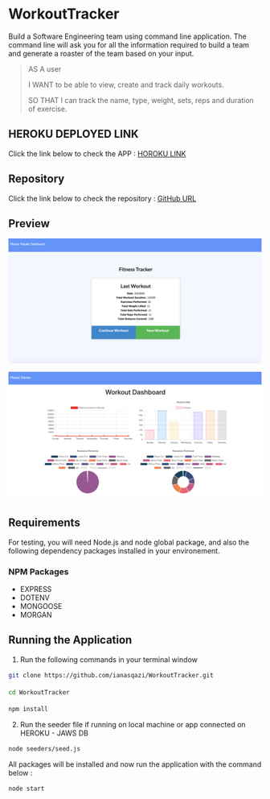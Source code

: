 # **WorkoutTracker**

Build a Software Engineering team using command line application. The command line will ask you for all the information required to build a team and generate a roaster of the team based on your input.

> AS A user
>
> I WANT to be able to view, create and track daily workouts.
>
> SO THAT I can track the name, type, weight, sets, reps and duration of exercise.


## HEROKU DEPLOYED LINK 

Click the link below to check the APP :
[HOROKU LINK](https://github.com/ianasqazi/WorkoutTracker)

## Repository 

Click the link below to check the repository :
[GitHub URL](https://github.com/ianasqazi/WorkoutTracker)

## Preview

![HOME_PAGE](/screenshots/homepage.png)

![STATS_PAGE](/screenshots/statspage.png)

## Requirements

For testing, you will need Node.js and node global package, and also the following dependency packages installed in your environement.  


### NPM Packages

- EXPRESS
- DOTENV
- MONGOOSE
- MORGAN

## Running the Application

1. Run the following commands in your terminal window 

```bash
git clone https://github.com/ianasqazi/WorkoutTracker.git

cd WorkoutTracker

npm install
```

2. Run the seeder file if running on local machine or app connected on HEROKU - JAWS DB

```bash
node seeders/seed.js
```

All packages will be installed and now run the application with the command below : 

```bash
node start
```